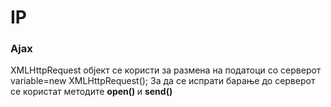 # IP
<h3>Ajax</h3>

XMLHttpRequest објект се користи за размена на податоци со серверот
variable=new XMLHttpRequest();
За да се испрати барање до серверот се користат методите <b> open() </b> и <b>send()</b>
